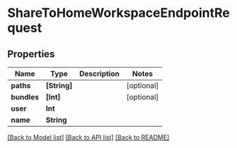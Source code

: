 # ShareToHomeWorkspaceEndpointRequest

## Properties

Name | Type | Description | Notes
------------ | ------------- | ------------- | -------------
**paths** | **[String]** |  | [optional] 
**bundles** | **[Int]** |  | [optional] 
**user** | **Int** |  | 
**name** | **String** |  | 

[[Back to Model list]](../#documentation-for-models) [[Back to API list]](../#documentation-for-api-endpoints) [[Back to README]](../)


